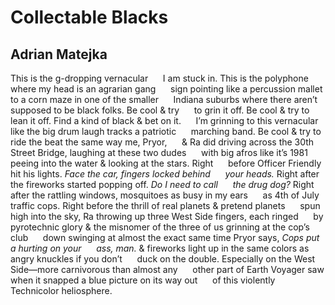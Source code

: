 # Collectable Blacks
## Adrian Matejka
This is the g-dropping vernacular
     I am stuck in. This is the polyphone
where my head is an agrarian gang
     sign pointing like a percussion mallet
to a corn maze in one of the smaller
     Indiana suburbs where there aren’t
supposed to be black folks. Be cool & try
     to grin it off. Be cool & try to lean
it off. Find a kind of black & bet on it.
     I’m grinning to this vernacular
like the big drum laugh tracks a patriotic
     marching band. Be cool & try to ride
the beat the same way me, Pryor,
     & Ra did driving across the 30th Street
Bridge, laughing at these two dudes
     with big afros like it’s 1981 peeing into
the water & looking at the stars. Right
     before Officer Friendly hit his lights.
 _Face the car, fingers locked behind_
     _your heads._ Right after the fireworks
started popping off. _Do I need to call_
     _the drug dog?_ Right after the rattling
windows, mosquitoes as busy in my ears
     as 4th of July traffic cops. Right before
the thrill of real planets & pretend planets
     spun high into the sky, Ra throwing up
three West Side fingers, each ringed
     by pyrotechnic glory & the misnomer
of the three of us grinning at the cop’s club
     down swinging at almost the exact same
time Pryor says, _Cops put a hurting on your_
     _ass, man._ & fireworks light up in the same
colors as angry knuckles if you don’t
     duck on the double. Especially on the West
Side—more carnivorous than almost any
     other part of Earth Voyager saw when
it snapped a blue picture on its way out
     of this violently Technicolor heliosphere.